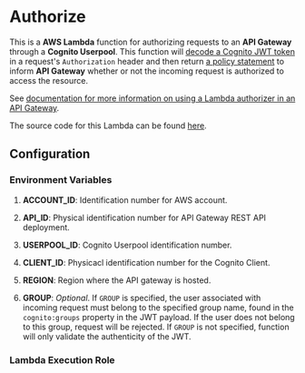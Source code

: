 # Authorize

This is a **AWS Lambda** function for authorizing requests to an **API Gateway** through a **Cognito Userpool**. This function will [decode a Cognito JWT token](https://aws.amazon.com/premiumsupport/knowledge-center/decode-verify-cognito-json-token/) in a request's `Authorization` header and then return [a policy statement](https://docs.aws.amazon.com/apigateway/latest/developerguide/api-gateway-lambda-authorizer-output.html) to inform **API Gateway** whether or not the incoming request is authorized to access the resource.

See [documentation for more information on using a Lambda authorizer in an API Gateway](https://docs.aws.amazon.com/apigateway/latest/developerguide/apigateway-use-lambda-authorizer.html).

The source code for this Lambda can be found [here](https://github.com/chinchalinchin/cumbercloud-lambdas/blob/master/lambdas/auth/authorize/lambda_function.py).

## Configuration

### Environment Variables

1. **ACCOUNT_ID**: Identification number for AWS account.

2. **API_ID**: Physical identification number for API Gateway REST API deployment.

3. **USERPOOL_ID**: Cognito Userpool identification number.

4. **CLIENT_ID**: Physicacl identification number for the Cognito Client. 

6. **REGION**: Region where the API gateway is hosted. 

7. **GROUP**: *Optional*. If `GROUP` is specified, the user associated with incoming request must belong to the specified group name, found in the `cognito:groups` property in the JWT payload. If the user does not belong to this group, request will be rejected. If `GROUP` is not specified, function will only validate the authenticity of the JWT.

### Lambda Execution Role